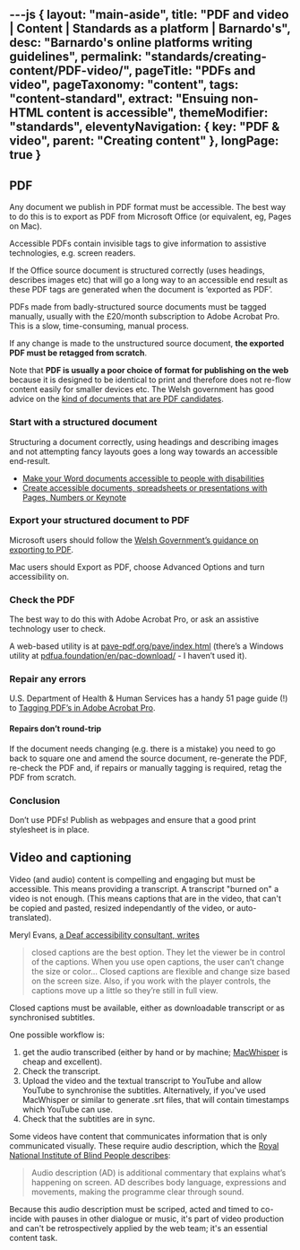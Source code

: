 ---js
{
	layout: "main-aside",
	title: "PDF and video | Content | Standards as a platform | Barnardo's",
	desc: "Barnardo's online platforms writing guidelines",
	permalink: "standards/creating-content/PDF-video/",
	pageTitle: "PDFs and video",
	pageTaxonomy: "content",
	tags: "content-standard",
	extract: "Ensuing non-HTML content is accessible",
	themeModifier: "standards",
	eleventyNavigation: {
		key: "PDF & video",
		parent: "Creating content"
	},
	longPage: true
}
---

## PDF

Any document we publish in PDF format must be accessible. The best way to do this is to export as PDF from Microsoft Office (or equivalent, eg, Pages on Mac).

Accessible PDFs contain invisible tags to give information to assistive technologies, e.g. screen readers.

If the Office source document is structured correctly (uses headings, describes images etc) that will go a long way to an accessible end result as these PDF tags are generated when the document is ‘exported as PDF’.

PDFs made from badly-structured source documents must be tagged manually, usually with the £20/month subscription to Adobe Acrobat Pro. This is a slow, time-consuming, manual process.

If any change is made to the unstructured source document, **the exported PDF must be retagged from scratch**.

Note that **PDF is usually a poor choice of format for publishing on the web** because it is designed to be identical to print and therefore does not re-flow content easily for smaller devices etc. The Welsh government has good advice on the [kind of documents that are PDF candidates](https://www.gov.wales/publishing-pdfs-and-other-files-govwales#49671).

### Start with a structured document

Structuring a document correctly, using headings and describing images and not attempting fancy layouts goes a long way towards an accessible end-result.

* [Make your Word documents accessible to people with disabilities ](https://support.microsoft.com/en-gb/office/make-your-word-documents-accessible-to-people-with-disabilities-d9bf3683-87ac-47ea-b91a-78dcacb3c66d)
* [Create accessible documents, spreadsheets or presentations with Pages, Numbers or Keynote](https://support.apple.com/en-gb/102031)

### Export your structured document to PDF

Microsoft users should follow the [Welsh Government’s guidance on exporting to PDF](https://www.gov.wales/how-create-accessible-word-documents#134130).

Mac users should Export as PDF, choose Advanced Options and turn accessibility on.

### Check the PDF

The best way to do this with Adobe Acrobat Pro, or ask an assistive technology user to check.

A web-based utility is at [pave-pdf.org/pave/index.html](https://pave-pdf.org/pave/index.html) (there’s a Windows utility at [pdfua.foundation/en/pac-download/](https://pdfua.foundation/en/pac-download/) - I haven’t used it).

### Repair any errors
U.S. Department of Health & Human Services has a handy 51 page guide (!) to [Tagging PDF’s in Adobe Acrobat Pro](https://www.hhs.gov/sites/default/files/pdf-tagging.pdf).

#### Repairs don’t round-trip
If the document needs changing (e.g. there is a mistake) you need to go back to square one and amend the source document, re-generate the PDF, re-check the PDF and, if repairs or manually tagging is required, retag the PDF from scratch.

### Conclusion

Don’t use PDFs! Publish as webpages and ensure that a good print stylesheet is in place.

## Video and captioning

Video (and audio) content is compelling and engaging but must be accessible. This means providing a transcript. A transcript "burned on" a video is not enough. (This means captions that are in the video, that can't be copied and pasted, resized independantly of the video, or auto-translated).

Meryl Evans, [a Deaf accessibility consultant, writes](https://meryl.net/why-captioned-videos-are-important/)
> closed captions are the best option. They let the viewer be in control of the captions. When you use open captions, the user can’t change the size or color… Closed captions are flexible and change size based on the screen size. Also, if you work with the player controls, the captions move up a little so they’re still in full view.

Closed captions must be available, either as downloadable transcript or as synchronised subtitles.

One possible workflow is:

1.  get the audio transcribed (either by hand or by machine; [MacWhisper](https://goodsnooze.gumroad.com/l/macwhisper) is cheap and excellent).
2. Check the transcript.
3. Upload the video and the textual transcript to YouTube and allow YouTube to synchronise the subtitles. Alternatively, if you've used MacWhisper or similar to generate .srt files, that will contain timestamps which YouTube can use.
4. Check that the subtitles are in sync.

Some videos have content that communicates information that is only communicated visually. These require audio description, which the [Royal National Institute of Blind People  describes](https://www.rnib.org.uk/living-with-sight-loss/assistive-aids-and-technology/tv-audio-and-gaming/audio-description-ad/#:~:text=What%20is%20Audio%20Description%3F,the%20programme%20clear%20through%20sound):
> Audio description (AD) is additional commentary that explains what’s happening on screen. AD describes body language, expressions and movements, making the programme clear through sound.

Because this audio description must be scriped, acted and timed to co-incide with pauses in other dialogue or music, it's part of video production and can't be retrospectively applied by the web team; it's an essential content task.



